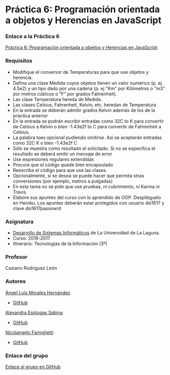 # Práctica 6: Programación orientada a objetos y Herencias en JavaScript

### Enlace a la Práctica 6
[Práctica 6: Programación orientada a objetos y Herencias en JavaScript](https://casianorodriguezleon.gitbooks.io/ull-esit-1617/content/practicas/practicaoop.html)

### Requisitos
 

* Modifique el conversor de Temperaturas para que use objetos y herencia.
* Defina una clase Medida cuyos objetos tienen un valor numérico (p. ej. 4.5e2) y un tipo dado por una cadena (p. ej "Km" por Kilómetros o "m3" por metros cúbicos o "F" por grados Fahrenheit).
* Las clase Temperatura hereda de Medida.
* Las clases Celsius, Fahrenheit, Kelvin, etc. heredan de Temperatura
* En la entrada se deberán admitir grados Kelvin además de los de la práctica anterior
* En la entrada se podrán escribir entradas como 32C to K para convertir de Celsius a Kelvin o bien -1.43e2f to C para convertir de Fahrenheit a Celsius.
* La palabra toes opcional pudiendo omitirse. Así se aceptarán entradas como 32C K o bien -1.43e2f C
* Sólo se muestra como resultado el solicitado. Si no se especifica el resultado se deberá emitir un mensaje de error
* Use expresiones regulares extendidas
* Procure que el código quede bien encapsulado
* Reescriba el código para que use las clases.
* Opcionalmente, si se desea se puede hacer que permita otras conversiones (por ejemplo, metros a pulgadas)
* En esta tarea no se pide que use pruebas, ni cubrimiento, ni Karma ni Travis.
* Elabore sus apuntes del curso con lo aprendido de OOP. Despliéguelo en Heroku. Los apuntes deberán estar protegidos con usuario dsi1617 y clave dsi1617passowrd


 
### Asignatura
* [Desarrollo de Sistemas Informáticos](https://campusvirtual.ull.es/1617/course/view.php?id=1136) de La Universidad de La Laguna.
* Curso: 2016-2017
* Itinerario: Tecnologías de la Información \(3º\)

### Profesor
Casiano Rodríguez León

### Autores
[Ángel Luis Morales Hernández](https://alu0100888157.github.io)
* [GitHub](https://github.com/alu0100888157)

[Alexandra Esplugas Sabina](https://alu0100762006.github.io)
* [GitHub](https://github.com/alu0100762006)

[Nicolangelo Famiglietti](https://alu0100912005.github.io)
* [GitHub](https://github.com/alu0100912005)

### Enlace del grupo
[Enlace al grupo en GitHub](https://github.com/ULL-ESIT-DSI-1617/programacion-orientada-a-objetos-y-herencia-en-javascript-alexandra-angel-nicolangelo-35l2)


